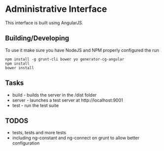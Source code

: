 Administrative Interface
==========

This interface is built using AngularJS.

## Building/Developing

To use it make sure you have NodeJS and NPM properly configured the run 

```
npm install -g grunt-cli bower yo generator-cg-angular
npm install
bower install

```

## Tasks

* build - builds the server in the /dist folder
* server - launches a test server at http://localhost:9001
* test - run the test suite

## TODOS

* tests, tests and more tests
* including ng-constant and ng-connect on grunt to allow better configuration
